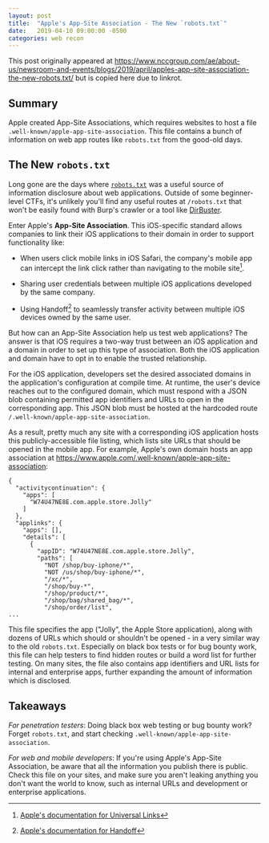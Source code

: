 ```yaml
---
layout: post
title:  "Apple's App-Site Association - The New `robots.txt`"
date:   2019-04-10 09:00:00 -0500
categories: web recon
---
```


This post originally appeared at <https://www.nccgroup.com/ae/about-us/newsroom-and-events/blogs/2019/april/apples-app-site-association-the-new-robots.txt/> but is copied here due to linkrot.


## Summary

Apple created App-Site Associations, which requires websites to host a file
`.well-known/apple-app-site-association`. This file contains a bunch of
information on web app routes like `robots.txt` from the good-old days.

## The New `robots.txt`

Long gone are the days where [`robots.txt`](https://en.wikipedia.org/wiki/Robots_exclusion_standard)
was a useful source of information disclosure about web applications. Outside of
some beginner-level CTFs, it's unlikely you'll find any useful routes at
`/robots.txt` that won't be easily found with Burp's crawler or a tool like
[DirBuster](https://tools.kali.org/web-applications/dirbuster).

Enter Apple's **App-Site Association**. This iOS-specific standard allows companies to
link their iOS applications to their domain in order to support functionality like:

* When users click mobile links in iOS Safari, the company's mobile app
can intercept the link click rather than navigating to the mobile site[^links].

* Sharing user credentials between multiple iOS applications developed by
the same company.

* Using Handoff[^handoff] to seamlessly transfer activity between multiple iOS devices
owned by the same user.

[^links]: [Apple's documentation for Universal Links](https://developer.apple.com/library/archive/documentation/General/Conceptual/AppSearch/UniversalLinks.html)

[^handoff]: [Apple's documentation for Handoff](https://developer.apple.com/library/archive/documentation/UserExperience/Conceptual/Handoff/HandoffFundamentals/HandoffFundamentals.html)

But how can an App-Site Association help us test web applications? The answer
is that iOS requires a two-way trust between an iOS application and a domain
in order to set up this type of association. Both the iOS application and domain
have to opt in to enable the trusted relationship.

For the iOS application, developers set the desired associated domains in the
application's configuration at compile time. At runtime, the user's device
reaches out to the configured domain, which must respond with a JSON blob
containing permitted app identifiers and URLs to open in the corresponding
app. This JSON blob must be hosted at the hardcoded route
`/.well-known/apple-app-site-association`.

As a result, pretty much any site with a corresponding iOS application
hosts this publicly-accessible file listing, which lists site URLs that
should be opened in the mobile app. For example, Apple's own domain hosts
an app association at <https://www.apple.com/.well-known/apple-app-site-association>:

~~~
{
  "activitycontinuation": {
    "apps": [
      "W74U47NE8E.com.apple.store.Jolly"
    ]
  },
  "applinks": {
    "apps": [],
    "details": [
      {
        "appID": "W74U47NE8E.com.apple.store.Jolly",
        "paths": [
          "NOT /shop/buy-iphone/*",
          "NOT /us/shop/buy-iphone/*",
          "/xc/*",
          "/shop/buy-*",
          "/shop/product/*",
          "/shop/bag/shared_bag/*",
          "/shop/order/list",
...
~~~

This file specifies the app ("Jolly", the Apple Store application), along with
dozens of URLs which should or shouldn't be opened - in a very similar way to
the old `robots.txt`. Especially on black box tests or for bug bounty work,
this file can help testers to find hidden routes or build a word list for
further testing. On many sites, the file also contains app identifiers and
URL lists for internal and enterprise apps, further expanding the amount of
information which is disclosed.

## Takeaways

*For penetration testers*: Doing black box web testing or bug bounty work?
Forget `robots.txt`, and start checking `.well-known/apple-app-site-association`.

*For web and mobile developers*: If you're using Apple's App-Site Association,
be aware that all the information you publish there is public. Check this file
on your sites, and make sure you aren't leaking anything you don't want the world
to know, such as internal URLs and development or enterprise applications.
